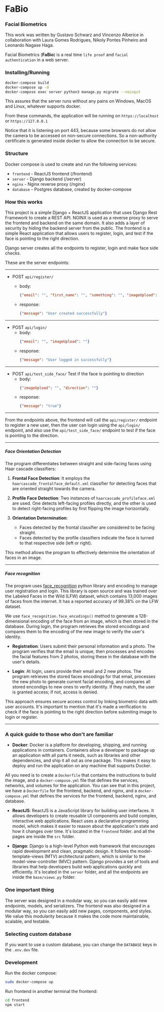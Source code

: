 # FaBio

### Facial Biometrics

This work was written by Gustavo Schwarz and Vincenzo Alberice in collaboration with Laura Gomes Rodrigues, Nikoly Pontes Pinheiro and Leonardo Nagase Haga.

Facial Biometrics (**FaBio**) is a real time `life proof` and `facial authentication` in a web server.

### Installing/Running

```bash
docker-compose build
docker-compose up -d
docker-compose exec server python3 manage.py migrate --noinput
```

This assures that the server runs without any pains on Windows, MacOS and Linux, whatever supports docker.

From these commands, the application will be running on `https://localhost` or `https://127.0.0.1`

Notice that it is listening on port 443, because some browsers do not allow the camera to be accessed on non-secure connections.
So a non-authority certificate is generated inside docker to allow the connection to be secure.

### Structure

Docker compose is used to create and run the following services:

- `frontend` - ReactJS frontend (/frontend)
- `server` - Django backend (/server)
- `nginx` - Nginx reverse proxy (/nginx)
- `database` - Postgres database, created by docker-compose

### How this works

This project is a simple Django + ReactJS application that uses Django Rest Framework to create a REST API. NGINX is used as a reverse proxy to serve the frontend and backend on the same domain. It also adds a layer of security by hiding the backend server from the public. The frontend is a simple React application that allows users to register, login, and test if the face is pointing to the right direction. 

Django server creates all the endpoints to register, login and make face side checks.

These are the server endpoints:

---
 - POST `api/register/`
    - body: 
        ```json
        {"email": "", "first_name": "", "something": "", "imageUpload": ""}
        ```

    - response:
        ```json
        {"message": "User created successfully"}
        ```
  ---

 - POST `api/login/`
    - body: 
        ```json
        {"email": "", "imageUpload": ""}
        ```
    - response:
        ```json
        {"message": "User logged in successfully"}
        ```
  ---
 - POST `api/test_side_face/`
  Test if the face is pointing to direction
    - body: 
        ```json
        {"imageUpload": "", "direction": ""}
        ```
    - response:
        ```json
        {"message": "true"}
        ```
    
---

From the endpoints above, the frontend will call the `api/register/` endpoint to register a new user, then the user can login using the `api/login/` endpoint, and also use the `api/test_side_face/` endpoint to test if the face is pointing to the direction.

--- 

##### Face Orientation Detection

The program differentiates between straight and side-facing faces using Haar cascade classifiers:

1. **Frontal Face Detection**: It employs the `haarcascade_frontalface_default.xml` classifier for detecting faces that are oriented straight towards the camera.

2. **Profile Face Detection**: Two instances of `haarcascade_profileface.xml` are used. One detects left-facing profiles directly, and the other is used to detect right-facing profiles by first flipping the image horizontally.

3. **Orientation Determination**:
   - Faces detected by the frontal classifier are considered to be facing straight.
   - Faces detected by the profile classifiers indicate the face is turned to that respective side (left or right).

This method allows the program to effectively determine the orientation of faces in an image.

---

##### Face recognition

The program uses [face_recognition](https://github.com/ageitgey/face_recognition) python library  and encoding to manage user registration and login. This library is open source and was trained over the Labeled Faces in the Wild (LFW) dataset, which contains 13,000 images of faces from the internet. It has a reported accuracy of 99.38% on the LFW dataset.

We use `face_recognition.face_encodings()` method to generate a 128-dimensional encoding of the face from an image, which is then stored in the database. During login, the program retrieves the stored encodings and compares them to the encoding of the new image to verify the user's identity.

- **Registration**: Users submit their personal information and a photo. The program verifies that the email is unique, then processes and encodes the facial features from 2 photos, storing these in the database with the user's details.

- **Login**: At login, users provide their email and 2 new photos. The program retrieves the stored faces encodings for that email, processes the new photo to generate current facial encoding, and compares all stored encondigs to new ones to verify identity. If they match, the user is granted access; if not, access is denied.

This approach ensures secure access control by linking biometric data with user accounts. It's important to mention that it's made a verification to check if the face is pointing to the right direction before submiting image to login or register.

---

### A quick guide to those who don't are familiar

- **Docker**: Docker is a platform for developing, shipping, and running applications in containers. Containers allow a developer to package up an application with all parts it needs, such as libraries and other dependencies, and ship it all out as one package. This makes it easy to deploy and run the application on any machine that supports Docker.

All you need is to create a `Dockerfile` that contains the instructions to build the image, and a `docker-compose.yml` file that defines the services, networks, and volumes for the application. You can see that in this project, we have a `Dockerfile` for the frontend, backend, and nginx, and a `docker-compose.yml` that defines the services for the frontend, backend, nginx, and database.

- **ReactJS**: ReactJS is a JavaScript library for building user interfaces. It allows developers to create reusable UI components and build complex, interactive web applications. React uses a declarative programming model, which makes it easier to reason about the application's state and how it changes over time. It's located in the `frontend` folder. and all the pages are inside the `src` folder.

- **Django**: Django is a high-level Python web framework that encourages rapid development and clean, pragmatic design. It follows the model-template-views (MTV) architectural pattern, which is similar to the model-view-controller (MVC) pattern. Django provides a set of tools and libraries that help developers build web applications quickly and efficiently. It's located in the `server` folder, and all the endpoints are inside the `base/views.py` folder.

### One important thing

The server was designed in a modular way, so you can easily add new endpoints, models, and serializers. The frontend was also designed in a modular way, so you can easily add new pages, components, and styles. We value this modularity because it makes the code more maintainable, scalable, and testable.

### Selecting custom database

If you want to use a custom database, you can change the `DATABASE` keys in the `.env.dev` file.

### Development

Run the docker compose:
```bash
sudo docker-compose up
```

Run frontend in another terminal the frontend:
```bash
cd frontend
npm start
```
